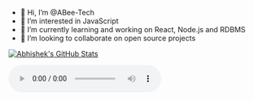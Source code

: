 - 👋 Hi, I’m @ABee-Tech
- 👀 I’m interested in JavaScript
- 🌱 I’m currently learning and working on React, Node.js and RDBMS
- 💞️ I’m looking to collaborate on open source projects


[![Abhishek's GitHub Stats](https://github-readme-stats.vercel.app/api?username=abee-tech&hide=issues&count_private=true&show_icons=true&theme=calm)](https://github.com/abee-tech)

<audio controls>
  <source src="https://www.chosic.com/wp-content/uploads/2021/11/jingle-bells-violin-main.mp3" type="audio/mp3">
</audio>

<!---
ABee-Tech/ABee-Tech is a ✨ special ✨ repository because its `README.md` (this file) appears on your GitHub profile.
You can click the Preview link to take a look at your changes.
--->
